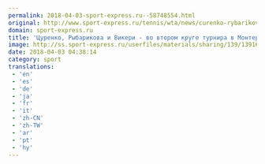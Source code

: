 ```yaml
---
permalink: 2018-04-03-sport-express.ru--58748554.html
original: http://www.sport-express.ru/tennis/wta/news/curenko-rybarikova-i-vikeri-vo-vtorom-kruge-turnira-v-monterree-1391686/
domain: sport-express.ru
title: 'Цуренко, Рыбарикова и Викери - во втором круге турнира в Монтеррее'
image: http://ss.sport-express.ru/userfiles/materials/sharing/139/1391686.jpg
date: 2018-04-03 04:38:14
category: sport
translations: 
 - 'en'
 - 'es'
 - 'de'
 - 'ja'
 - 'fr'
 - 'it'
 - 'zh-CN'
 - 'zh-TW'
 - 'ar'
 - 'pt'
 - 'hy'
---
```


